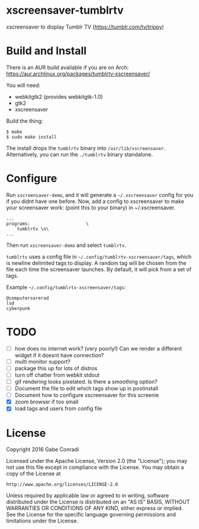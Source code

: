 # xscreensaver-tumblrtv

xscreensaver to display Tumblr TV (https://tumblr.com/tv/trippy)

# Build and Install

There is an AUR build available if you are on Arch: https://aur.archlinux.org/packages/tumblrtv-xscreensaver/

You will need:
* webkitgtk2 (provides webkitgtk-1.0)
* gtk2
* xscreensaver

Build the thing:
```
$ make
$ sudo make install
```

The install drops the `tumblrtv` binary into `/usr/lib/xscreensaver`. Alternatively, you can run the `./tumblrtv` binary standalone.

# Configure

Run `xscreensaver-demo`, and it will generate a `~/.xscreensaver` config for you if you didnt have one before. Now, add a config to xscreensaver to make your screensaver work: (point this to your binary) in ~/.xscreensaver.

```
...
programs:                     \
    tumblrtv \n\
...

```

Then run `xscreensaver-demo` and select `tumblrtv`.


`tumblrtv` uses a config file in `~/.config/tumblrtv-xscreensaver/tags`, which is newline delimited tags to display. A random tag will be chosen from the file each time the screensaver launches. By default, it will pick from a set of tags.

Example `~/.config/tumblrtv-xscreensaver/tags`:
```
@computersarerad
lsd
cyberpunk
```

# TODO

* [ ] how does no internet work? (very poorly!) Can we render a different widget if it doesnt have connection?
* [ ] multi monitor support?
* [ ] package this up for lots of distros
* [ ] turn off chatter from webkit stdout
* [ ] gif rendering looks pixelated. Is there a smoothing option?
* [ ] Document the file to edit which tags show up in postinstall
* [ ] Document how to configure xscreensaver for this screenie
* [x] zoom browser if too small
* [x] load tags and users from config file

# License

Copyright 2016 Gabe Conradi

Licensed under the Apache License, Version 2.0 (the "License");
you may not use this file except in compliance with the License.
You may obtain a copy of the License at

    http://www.apache.org/licenses/LICENSE-2.0

Unless required by applicable law or agreed to in writing, software
distributed under the License is distributed on an "AS IS" BASIS,
WITHOUT WARRANTIES OR CONDITIONS OF ANY KIND, either express or implied.
See the License for the specific language governing permissions and
limitations under the License.
